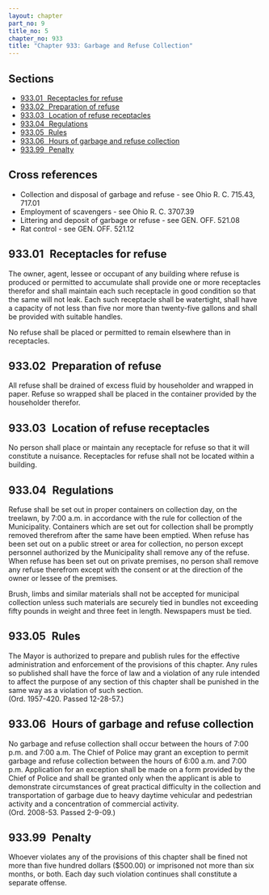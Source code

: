 ```yaml
---
layout: chapter
part_no: 9
title_no: 5
chapter_no: 933
title: "Chapter 933: Garbage and Refuse Collection"
---
```


## Sections

* [933.01   Receptacles for refuse](#93301-receptacles-for-refuse)
* [933.02   Preparation of refuse](#93302-preparation-of-refuse)
* [933.03   Location of refuse receptacles](#93303-location-of-refuse-receptacles)
* [933.04   Regulations](#93304-regulations)
* [933.05   Rules](#93305-rules)
* [933.06   Hours of garbage and refuse collection](#93306-hours-of-garbage-and-refuse-collection)
* [933.99   Penalty](#93399-penalty)

## Cross references

* Collection and disposal of garbage and refuse - see Ohio R. C. 715.43, 717.01
* Employment of scavengers - see Ohio R. C. 3707.39
* Littering and deposit of garbage or refuse - see GEN. OFF. 521.08
* Rat control - see GEN. OFF. 521.12

## 933.01   Receptacles for refuse

The owner, agent, lessee or occupant of any building where refuse is
produced or permitted to accumulate shall provide one or more receptacles
therefor and shall maintain each such receptacle in good condition so that the
same will not leak. Each such receptacle shall be watertight, shall have a
capacity of not less than five nor more than twenty-five gallons and shall be
provided with suitable handles.

No refuse shall be placed or permitted to remain elsewhere than in
receptacles.

## 933.02   Preparation of refuse 

All refuse shall be drained of excess fluid by householder and wrapped in
paper. Refuse so wrapped shall be placed in the container provided by the
householder therefor.

## 933.03   Location of refuse receptacles

No person shall place or maintain any receptacle for refuse so that it will
constitute a nuisance. Receptacles for refuse shall not be located within a
building.

## 933.04   Regulations

Refuse shall be set out in proper containers on collection day, on the
treelawn, by 7:00 a.m. in accordance with the rule for collection of the
Municipality. Containers which are set out for collection shall be promptly
removed therefrom after the same have been emptied. When refuse has been set
out on a public street or area for collection, no person except personnel
authorized by the Municipality shall remove any of the refuse. When refuse has
been set out on private premises, no person shall remove any refuse therefrom
except with the consent or at the direction of the owner or lessee of the
premises.

Brush, limbs and similar materials shall not be accepted for municipal
collection unless such materials are securely tied in bundles not exceeding
fifty pounds in weight and three feet in length. Newspapers must be tied.

## 933.05   Rules

The Mayor is authorized to prepare and publish rules for the effective
administration and enforcement of the provisions of this chapter. Any rules so
published shall have the force of law and a violation of any rule intended to
affect the purpose of any section of this chapter shall be punished in the same
way as a violation of such section.  
(Ord. 1957-420. Passed 12-28-57.)

## 933.06   Hours of garbage and refuse collection

No garbage and refuse collection shall occur between the hours of 7:00 p.m.
and 7:00 a.m. The Chief of Police may grant an exception to permit garbage and
refuse collection between the hours of 6:00 a.m. and 7:00 p.m. Application for
an exception shall be made on a form provided by the Chief of Police and shall
be granted only when the applicant is able to demonstrate circumstances of
great practical difficulty in the collection and transportation of garbage due
to heavy daytime vehicular and pedestrian activity and a concentration of
commercial activity.  
(Ord. 2008-53. Passed 2-9-09.)

## 933.99   Penalty

Whoever violates any of the provisions of this chapter shall be fined not
more than five hundred dollars ($500.00) or imprisoned not more than six
months, or both. Each day such violation continues shall constitute a separate
offense.
